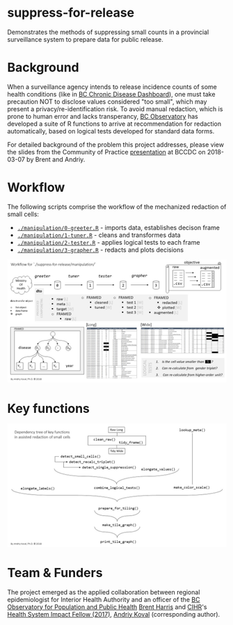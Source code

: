 # suppress-for-release

Demonstrates the methods of suppressing small counts in a provincial surveillance system to prepare data for public release.

# Background

When a surveillance agency intends to release incidence counts of some health conditions (like in [BC Chronic Disease Dashboard][dashboard]), one must take precaution NOT to disclose values considered "too small", which may present a privacy/re-identification risk. To avoid manual redaction, which is prone to human error and lacks transperancy, [BC Observatory][observatory] has developed a suite of R functions to arrive at recommendation for redaction automatically, based on logical tests developed for standard data forms.

For detailed background of the problem this project addresses, please view the slides from the Community of Practice [presentation][cop-presentation] at BCCDC on 2018-03-07 by Brent and Andriy. 

# Workflow

The following scripts comprise the workflow of the mechanized redaction of small cells:

- [`./manipulation/0-greeter.R`][greeter] - imports data, establishes decison frame
- [`./manipulation/1-tuner.R`][tuner] - cleans and transformes data
- [`./manipulation/2-tester.R`][tester] - applies logical tests to each frame
- [`./manipulation/3-grapher.R`][grapher] - redacts and plots decisions

 
[![workflow](./libs/materials/suppress-for-release-image-support/Slide2.JPG)][workflow]

# Key functions

[![dependency_tree](libs/materials/suppress-for-release-image-support/Slide3.JPG)][dependency_tree]


# Team & Funders

The project emerged as the applied collaboration between regional epidemiologist for Interior Health Authority and an officer of the [BC Observatory for Population and Public Health][observatory] [Brent Harris](mailto:Brent.andrew.harris@gmail.com) and [CIHR][cihr]'s [Health System Impact Fellow (2017)][hsif], [Andriy Koval](mailto:koval.andrey@gmail.com) (corresponding author). 



[hsif]:http://www.cihr-irsc.gc.ca/e/50268.html
[observatory]:http://www.bccdc.ca/our-services/programs/bc-observatory-for-pop-public-health
[bccdc]:http://www.bccdc.ca/
[cihr]:http://www.cihr-irsc.gc.ca/

[cop-presentation]:https://rawgit.com/IHACRU/suppress-for-release/master/libs/materials/community-of-practice-2018-03-07.pdf

[greeter]:https://github.com/IHACRU/suppress-for-release/blob/master/manipulation/0-greeter.R
[tuner]:https://github.com/IHACRU/suppress-for-release/blob/master/manipulation/1-tuner.R
[tester]:https://github.com/IHACRU/suppress-for-release/blob/master/manipulation/2-tester.R
[grapher]:https://github.com/IHACRU/suppress-for-release/blob/master/manipulation/3-grapher.R

[workflow]:https://raw.githubusercontent.com/IHACRU/suppress-for-release/master/libs/materials/suppress-for-release-image-support/Slide2.JPG

[dependency_tree]:https://raw.githubusercontent.com/IHACRU/suppress-for-release/master/libs/materials/suppress-for-release-image-support/Slide3.JPG

[observatory]:http://www.bccdc.ca/our-services/programs/bc-observatory-for-pop-public-health

[dashboard]:http://www.bccdc.ca/health-info/disease-system-statistics/chronic-disease-dashboard
